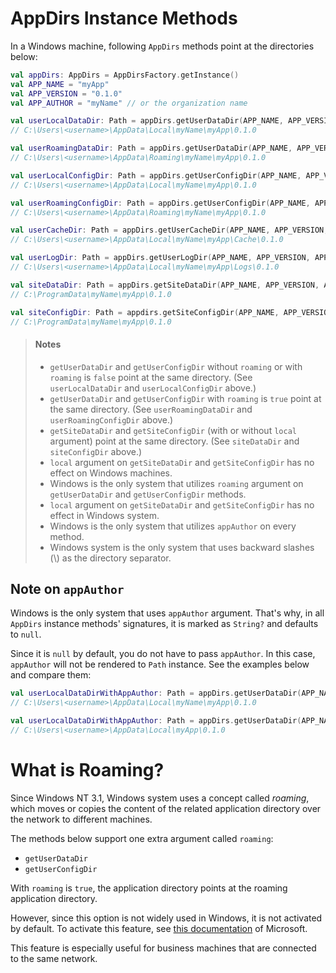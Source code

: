 # AppDirs Instance Methods

In a Windows machine, following `AppDirs` methods point at the directories
below:

```kotlin
val appDirs: AppDirs = AppDirsFactory.getInstance()
val APP_NAME = "myApp"
val APP_VERSION = "0.1.0"
val APP_AUTHOR = "myName" // or the organization name

val userLocalDataDir: Path = appDirs.getUserDataDir(APP_NAME, APP_VERSION, APP_AUTHOR)
// C:\Users\<username>\AppData\Local\myName\myApp\0.1.0

val userRoamingDataDir: Path = appDirs.getUserDataDir(APP_NAME, APP_VERSION, APP_AUTHOR, roaming = true)
// C:\Users\<username>\AppData\Roaming\myName\myApp\0.1.0

val userLocalConfigDir: Path = appDirs.getUserConfigDir(APP_NAME, APP_VERSION, APP_AUTHOR)
// C:\Users\<username>\AppData\Local\myName\myApp\0.1.0

val userRoamingConfigDir: Path = appDirs.getUserConfigDir(APP_NAME, APP_VERSION, APP_AUTHOR, roaming = true)
// C:\Users\<username>\AppData\Roaming\myName\myApp\0.1.0

val userCacheDir: Path = appDirs.getUserCacheDir(APP_NAME, APP_VERSION, APP_AUTHOR)
// C:\Users\<username>\AppData\Local\myName\myApp\Cache\0.1.0

val userLogDir: Path = appDirs.getUserLogDir(APP_NAME, APP_VERSION, APP_AUTHOR)
// C:\Users\<username>\AppData\Local\myName\myApp\Logs\0.1.0

val siteDataDir: Path = appDirs.getSiteDataDir(APP_NAME, APP_VERSION, APP_AUTHOR)
// C:\ProgramData\myName\myApp\0.1.0

val siteConfigDir: Path = appdirs.getSiteConfigDir(APP_NAME, APP_VERSION, APP_AUTHOR)
// C:\ProgramData\myName\myApp\0.1.0
```

 > <h4>Notes</h4>
 >
 > - `getUserDataDir` and `getUserConfigDir` without `roaming` or with
 >   `roaming` is `false` point at the same directory. (See `userLocalDataDir`
 >   and `userLocalConfigDir` above.)
 > - `getUserDataDir` and `getUserConfigDir` with `roaming` is `true` point
 >   at the same directory. (See `userRoamingDataDir` and
 >   `userRoamingConfigDir` above.)
 > - `getSiteDataDir` and `getSiteConfigDir` (with or without `local`
 >   argument) point at the same directory. (See `siteDataDir` and
 >   `siteConfigDir` above.)
 > - `local` argument on `getSiteDataDir` and `getSiteConfigDir` has no
 >   effect on Windows machines.
 > - Windows is the only system that utilizes `roaming` argument on
 >   `getUserDataDir` and `getUserConfigDir` methods.
 > - `local` argument on `getSiteDataDir` and `getSiteConfigDir` has no effect
 >   in Windows system.
 > - Windows is the only system that utilizes `appAuthor` on every method.
 > - Windows system is the only system that uses backward slashes (\\) as
 >   the directory separator.
 
## Note on `appAuthor`

Windows is the only system that uses `appAuthor` argument. That's why, in all
`AppDirs` instance methods' signatures, it is marked as `String?` and defaults
to `null`.

Since it is `null` by default, you do not have to pass `appAuthor`. In this
case, `appAuthor` will not be rendered to `Path` instance. See the examples
below and compare them:

```kotlin
val userLocalDataDirWithAppAuthor: Path = appDirs.getUserDataDir(APP_NAME, APP_VERSION, APP_AUTHOR)
// C:\Users\<username>\AppData\Local\myName\myApp\0.1.0

val userLocalDataDirWithAppAuthor: Path = appDirs.getUserDataDir(APP_NAME, APP_VERSION)
// C:\Users\<username>\AppData\Local\myApp\0.1.0
```

# What is Roaming?

Since Windows NT 3.1, Windows system uses a concept called *roaming*, which
moves or copies the content of the related application directory over the
network to different machines.

The methods below support one extra argument called `roaming`:

 - `getUserDataDir`
 - `getUserConfigDir`

With `roaming` is `true`, the application directory points at the roaming
application directory.

However, since this option is not widely used in Windows, it is not activated
by default. To activate this feature, see [this documentation](https://docs.microsoft.com/en-us/windows-server/storage/folder-redirection/deploy-roaming-user-profiles)
of Microsoft.

This feature is especially useful for business machines that are connected
to the same network.